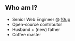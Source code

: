 ## Who am I?

* Senior Web Engineer @ [10up](http://10up.com)
* Open-source contributor
* Husband + (new) father
* Coffee roaster
